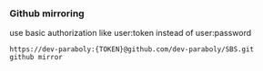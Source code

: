 ###  Github mirroring





use basic authorization like user:token instead of user:password

```shell
https://dev-paraboly:{TOKEN}@github.com/dev-paraboly/SBS.git
github mirror
```
